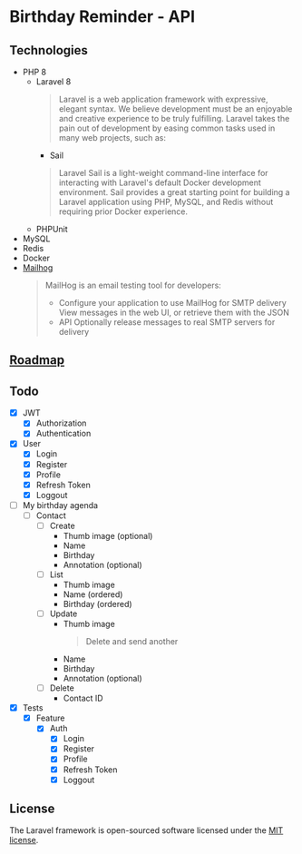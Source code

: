 # Birthday Reminder - API

## Technologies

- PHP 8
    - Laravel 8
      > Laravel is a web application framework with expressive, elegant syntax. We believe development must be an enjoyable and creative experience to be truly fulfilling. Laravel takes the pain out of development by easing common tasks used in many web projects, such as:
        - Sail
      > Laravel Sail is a light-weight command-line interface for interacting with Laravel's default Docker development environment. Sail provides a great starting point for building a Laravel application using PHP, MySQL, and Redis without requiring prior Docker experience.
    - PHPUnit
- MySQL
- Redis
- Docker
- [Mailhog](https://github.com/mailhog/MailHog)
  > MailHog is an email testing tool for developers:
  > - Configure your application to use MailHog for SMTP delivery View messages in the web UI, or retrieve them with the JSON
  > - API Optionally release messages to real SMTP servers for delivery

## [Roadmap](./documentation/Roadmap.md)

## Todo

- [x] JWT
    - [x] Authorization
    - [x] Authentication
- [x] User
    - [x] Login
    - [x] Register
    - [x] Profile
    - [x] Refresh Token
    - [x] Loggout
- [ ] My birthday agenda
    - [ ] Contact
        - [ ] Create
            - Thumb image (optional)
            - Name
            - Birthday
            - Annotation (optional)
        - [ ] List
            - Thumb image
            - Name (ordered)
            - Birthday (ordered)
        - [ ] Update
            - Thumb image
              > Delete and send another
            - Name
            - Birthday
            - Annotation (optional)
        - [ ] Delete
            - Contact ID
- [x] Tests
    - [x] Feature
        - [x] Auth
            - [x] Login
            - [x] Register
            - [x] Profile
            - [x] Refresh Token
            - [x] Loggout

## License

The Laravel framework is open-sourced software licensed under the [MIT license](https://opensource.org/licenses/MIT).

